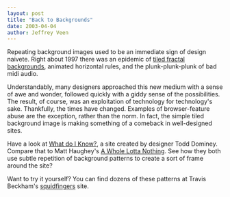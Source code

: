 ```yaml
---
layout: post
title: "Back to Backgrounds"
date: 2003-04-04
author: Jeffrey Veen
---
```

Repeating background images used to be an immediate sign of design naivete. Right about 1997 there was an epidemic of <a href="http://www.sfsu.edu/~jtolson/textures/sort/mixed/interest.htm">tiled fractal backgrounds</a>, animated horizontal rules, and the plunk-plunk-plunk of bad midi audio.

Understandably, many designers approached this new medium with a sense of awe and wonder, followed quickly with a giddy sense of the possibilities. The result, of course, was an exploitation of technology for technology's sake. Thankfully, the times have changed. Examples of browser-feature abuse are the exception, rather than the norm. In fact, the simple tiled background image is making something of a comeback in well-designed sites.

Have a look at <a href="http://www.whatdoiknow.org/">What do I Know?</a>, a site created by designer Todd Dominey. Compare that to Matt Haughey's <a href="http://a.wholelottanothing.org/">A Whole Lotta Nothing</a>. See how they both use subtle repetition of background patterns to create a sort of frame around the site? 

Want to try it yourself? You can find dozens of these patterns at Travis Beckham's <a href=" http://www.squidfingers.com/patterns/">squidfingers</a> site.

